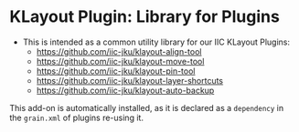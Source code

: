 # KLayout Plugin: Library for Plugins

* This is intended as a common utility library for our IIC KLayout Plugins:
   * https://github.com/iic-jku/klayout-align-tool
   * https://github.com/iic-jku/klayout-move-tool
   * https://github.com/iic-jku/klayout-pin-tool
   * https://github.com/iic-jku/klayout-layer-shortcuts
   * https://github.com/iic-jku/klayout-auto-backup

This add-on is automatically installed, as it is declared as a `dependency` in the `grain.xml` of plugins re-using it.
